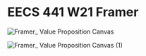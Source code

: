 # EECS 441 W21 Framer

![Framer_ Value Proposition Canvas](https://user-images.githubusercontent.com/44822275/106409839-7a0ea800-640f-11eb-99f0-3d533e6930bd.jpg)

![Framer_ Value Proposition Canvas (1)](https://user-images.githubusercontent.com/44822275/106409895-a3c7cf00-640f-11eb-80d1-b1a215cc364f.jpg)
